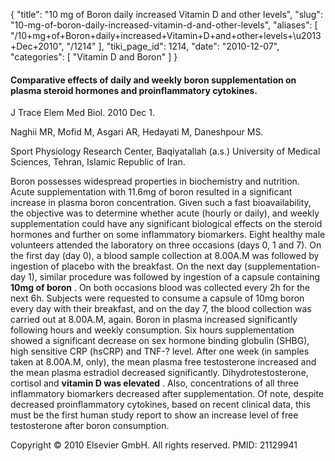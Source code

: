 {
  "title": "10 mg of Boron daily increased Vitamin D and other levels",
  "slug": "10-mg-of-boron-daily-increased-vitamin-d-and-other-levels",
  "aliases": [
    "/10+mg+of+Boron+daily+increased+Vitamin+D+and+other+levels+\u2013+Dec+2010",
    "/1214"
  ],
  "tiki_page_id": 1214,
  "date": "2010-12-07",
  "categories": [
    "Vitamin D and Boron"
  ]
}


#### Comparative effects of daily and weekly boron supplementation on plasma steroid hormones and proinflammatory cytokines.

J Trace Elem Med Biol. 2010 Dec 1.

Naghii MR, Mofid M, Asgari AR, Hedayati M, Daneshpour MS.

Sport Physiology Research Center, Baqiyatallah (a.s.) University of Medical Sciences, Tehran, Islamic Republic of Iran.

Boron possesses widespread properties in biochemistry and nutrition. Acute supplementation with 11.6mg of boron resulted in a significant increase in plasma boron concentration. Given such a fast bioavailability, the objective was to determine whether acute (hourly or daily), and weekly supplementation could have any significant biological effects on the steroid hormones and further on some inflammatory biomarkers. Eight healthy male volunteers attended the laboratory on three occasions (days 0, 1 and 7). On the first day (day 0), a blood sample collection at 8.00A.M was followed by ingestion of placebo with the breakfast. On the next day (supplementation-day 1), similar procedure was followed by ingestion of a capsule containing  **10mg of boron** . On both occasions blood was collected every 2h for the next 6h. Subjects were requested to consume a capsule of 10mg boron every day with their breakfast, and on the day 7, the blood collection was carried out at 8.00A.M, again. Boron in plasma increased significantly following hours and weekly consumption. Six hours supplementation showed a significant decrease on sex hormone binding globulin (SHBG), high sensitive CRP (hsCRP) and TNF-? level. After one week (in samples taken at 8.00A.M, only), the mean plasma free testosterone increased and the mean plasma estradiol decreased significantly. Dihydrotestosterone, cortisol and  **vitamin D was elevated** . Also, concentrations of all three inflammatory biomarkers decreased after supplementation. Of note, despite decreased proinflammatory cytokines, based on recent clinical data, this must be the first human study report to show an increase level of free testosterone after boron consumption.

Copyright © 2010 Elsevier GmbH. All rights reserved. PMID: 21129941 
